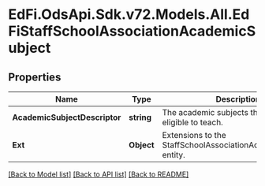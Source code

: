 # EdFi.OdsApi.Sdk.v72.Models.All.EdFiStaffSchoolAssociationAcademicSubject

## Properties

Name | Type | Description | Notes
------------ | ------------- | ------------- | -------------
**AcademicSubjectDescriptor** | **string** | The academic subjects the individual is eligible to teach. | 
**Ext** | **Object** | Extensions to the StaffSchoolAssociationAcademicSubject entity. | [optional] 

[[Back to Model list]](../../README.md#documentation-for-models) [[Back to API list]](../../README.md#documentation-for-api-endpoints) [[Back to README]](../../README.md)

